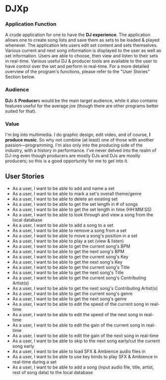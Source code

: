 # **DJXp**

### Application Function
A crude application for one to have the **DJ experience**. The application allows one to create song lists and save them as
sets to be loaded & played whenever. The application lets users edit set content and sets themselves. Various current
and next song information is displayed to the user as well as set information. Users are able to choose, then  view and
listen to their sets in real-time. Various useful DJ & producer tools are available to the user to have control over
the set and perform in real-time. For a more detailed overview of the program's functions, please refer to the
"User Stories" Section below.


### Audience
**DJ**s & **Producer**s would be the main target audience, while it also contains features useful for the average joe
(though there are other programs better suited for that).


### Value
I'm big into multimedia. I do graphic design, edit video, and of course, **I produce music**. So why not combine (at least)
one of those with another passion—programming. I'm also only into the producing side of the industry, with a history in
performance. I've never delved into the realm of DJ-ing even though producers are mostly DJs and DJs are mostly
producers; so this is a good opportunity for me to get into it.


## User Stories
- As a user, I want to be able to add and name a set
- As a user, I want to be able to mark a set's overall theme/genre
- As a user, I want to be able to delete an existing set
- As a user, I want to be able to get the set length in # of songs
- As a user, I want to be able to get the set length in time (HH:MM:SS)
- As a user, I want to be able to look through and view a song from the local database
- As a user, I want to be able to add a song to a set
- As a user, I want to be able to remove a song from a set
- As a user, I want to be able to move a song's position in a set
- As a user, I want to be able to play a set (view & listen)
- As a user, I want to be able to get the current song's BPM
- As a user, I want to be able to get the next song's BPM
- As a user, I want to be able to get the current song's Key
- As a user, I want to be able to get the next song's Key
- As a user, I want to be able to get the current song's Title
- As a user, I want to be able to get the next song's Title
- As a user, I want to be able to get the current song's Contributing Artist(s)
- As a user, I want to be able to get the next song's Contributing Artist(s)
- As a user, I want to be able to get the current song's genre
- As a user, I want to be able to get the next song's genre
- As a user, I want to be able to edit the speed of the current song in real-time
- As a user, I want to be able to edit the speed of the next song in real-time
- As a user, I want to be able to edit the gain of the current song in real-time
- As a user, I want to be able to edit the gain of the next song in real-time
- As a user, I want to be able to skip to the next song early/cut the current song early
- As a user, I want to be able to load SFX & Ambience audio files in
- As a user, I want to be able to use key binds to play SFX & Ambience in real-time during a set
- As a user, I want to be able to add a song (input audio file, title, artist, rest of song data) to the local database
